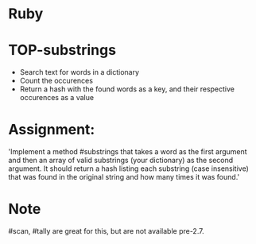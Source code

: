 # Ruby

# TOP-substrings
- Search text for words in a dictionary
- Count the occurences
- Return a hash with the found words as a key, and their respective occurences as a value

# Assignment:
'Implement a method #substrings that takes a word as the first argument and then an array of valid substrings (your dictionary) as the second argument. It should return a hash listing each substring (case insensitive) that was found in the original string and how many times it was found.'

# Note
#scan, #tally are great for this, but are not available pre-2.7.
